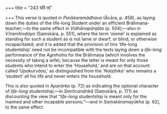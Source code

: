 +++
title = "243 यदि त्व्"

+++
This verse is quoted in *Parāśaramādhava* (Ācāra, p. 458), as laying
down the duties of the life-long Student under an efficient
Brāhmaṇa-teacher;—to the same effect in *Vidhānapārijāta* (p. 504);—also
in *Vīramitrodaya* (Saṃskāra, p. 551), where the term ‘*asmai*’ is
explained as standing for such a student as is not lame or dwarf, or
blind, or otherwise incapacitated; and it is added that the provision of
tins ‘life-long studentship’ need not be incompatible with the texts
laying down a *life-long* performance of the *Agnihotra* for the
Brāhmaṇa (which involves the necessity of taking a wife); because the
latter is meant for only those students who intend to enter the
‘Household,’ and are on that account called ‘*Upakurvāṇa*,’ as
distinguished from the ‘*Naiṣṭhika*’ who remains a ‘student’ all his
life and never enters the household.

This is also quoted in *Aparārka* (p. 72) as indicating the optional
character of *life-long* studentship;—in *Smṛticandrikā* (Saṃskāra, p.
171) as discounting the view that “*life-long* studentship is meant only
for the maimed and other incapable persons;”—and in *Saṃskāramayūkha*
(p. 62), to the same effect.




